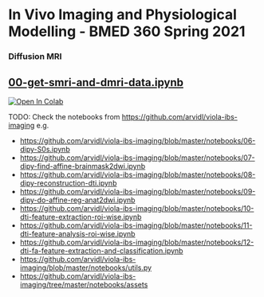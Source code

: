 # In Vivo Imaging and Physiological Modelling - BMED 360 Spring 2021

### Diffusion MRI

## [00-get-smri-and-dmri-data.ipynb](https://nbviewer.jupyter.org/github/computational-medicine/BMED360-2021/blob/main/Lab3-diffusion-MRI/00-get-smri-and-dmri-data.ipynb)<a href="https://colab.research.google.com/github/computational-medicine/BMED360-2021/blob/main/Lab3-diffusion-MRI/00-get-smri-and-dmri-data.ipynb">
  <img src="https://colab.research.google.com/assets/colab-badge.svg" alt="Open In Colab"/></a>





TODO: Check the notebooks from https://github.com/arvidl/viola-ibs-imaging e.g.

- https://github.com/arvidl/viola-ibs-imaging/blob/master/notebooks/06-dipy-S0s.ipynb
- https://github.com/arvidl/viola-ibs-imaging/blob/master/notebooks/07-dipy-find-affine-brainmask2dwi.ipynb
- https://github.com/arvidl/viola-ibs-imaging/blob/master/notebooks/08-dipy-reconstruction-dti.ipynb
- https://github.com/arvidl/viola-ibs-imaging/blob/master/notebooks/09-dipy-do-affine-reg-anat2dwi.ipynb
- https://github.com/arvidl/viola-ibs-imaging/blob/master/notebooks/10-dti-feature-extraction-roi-wise.ipynb
- https://github.com/arvidl/viola-ibs-imaging/blob/master/notebooks/11-dti-feature-analysis-roi-wise.ipynb
- https://github.com/arvidl/viola-ibs-imaging/blob/master/notebooks/12-dti-fa-feature-extraction-and-classification.ipynb
- https://github.com/arvidl/viola-ibs-imaging/blob/master/notebooks/utils.py
- https://github.com/arvidl/viola-ibs-imaging/tree/master/notebooks/assets
